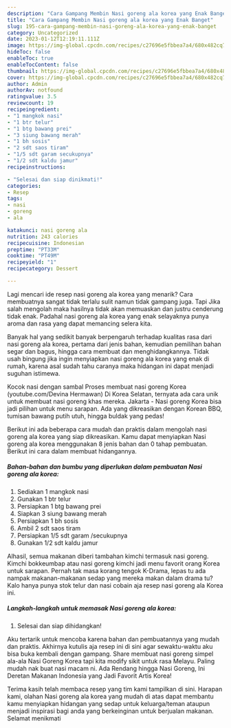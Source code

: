 ```yaml
---
description: "Cara Gampang Membin Nasi goreng ala korea yang Enak Banget"
title: "Cara Gampang Membin Nasi goreng ala korea yang Enak Banget"
slug: 195-cara-gampang-membin-nasi-goreng-ala-korea-yang-enak-banget
category: Uncategorized
date: 2023-01-12T12:19:11.111Z
image: https://img-global.cpcdn.com/recipes/c27696e5fbbea7a4/680x482cq70/nasi-goreng-ala-korea-foto-resep-utama.jpg
hideToc: false
enableToc: true
enableTocContent: false
thumbnail: https://img-global.cpcdn.com/recipes/c27696e5fbbea7a4/680x482cq70/nasi-goreng-ala-korea-foto-resep-utama.jpg
cover: https://img-global.cpcdn.com/recipes/c27696e5fbbea7a4/680x482cq70/nasi-goreng-ala-korea-foto-resep-utama.jpg
author: Admin
authorAv: notfound
ratingvalue: 3.5
reviewcount: 19
recipeingredient:
- "1 mangkok nasi"
- "1 btr telur"
- "1 btg bawang prei"
- "3 siung bawang merah"
- "1 bh sosis"
- "2 sdt saos tiram"
- "1/5 sdt garam secukupnya"
- "1/2 sdt kaldu jamur"
recipeinstructions:

- "Selesai dan siap dinikmati!"
categories:
- Resep
tags:
- nasi
- goreng
- ala

katakunci: nasi goreng ala 
nutrition: 243 calories
recipecuisine: Indonesian
preptime: "PT33M"
cooktime: "PT49M"
recipeyield: "1"
recipecategory: Dessert

---
```



Lagi mencari ide resep nasi goreng ala korea yang menarik? Cara membuatnya sangat tidak terlalu sulit namun tidak gampang juga. Tapi Jika salah mengolah maka hasilnya tidak akan memuaskan dan justru cenderung tidak enak. Padahal nasi goreng ala korea yang enak selayaknya punya aroma dan rasa yang dapat memancing selera kita.


Banyak hal yang sedikit banyak berpengaruh terhadap kualitas rasa dari nasi goreng ala korea, pertama dari jenis bahan, kemudian pemilihan bahan segar dan bagus, hingga cara membuat dan menghidangkannya. Tidak usah bingung jika ingin menyiapkan nasi goreng ala korea yang enak di rumah, karena asal sudah tahu caranya maka hidangan ini dapat menjadi suguhan istimewa.

Kocok nasi dengan sambal Proses membuat nasi goreng Korea (youtube.com/Devina Hermawan) Di Korea Selatan, ternyata ada cara unik untuk membuat nasi goreng khas mereka. Jakarta - Nasi goreng Korea bisa jadi pilihan untuk menu sarapan. Ada yang dikreasikan dengan Korean BBQ, tumisan bawang putih utuh, hingga buldak yang pedas!


Berikut ini ada beberapa cara mudah dan praktis dalam mengolah nasi goreng ala korea yang siap dikreasikan. Kamu dapat menyiapkan Nasi goreng ala korea menggunakan 8 jenis bahan dan 0 tahap pembuatan. Berikut ini cara dalam membuat hidangannya.

<!--inarticleads1-->

##### Bahan-bahan dan bumbu yang diperlukan dalam pembuatan Nasi goreng ala korea:

1. Sediakan 1 mangkok nasi
1. Gunakan 1 btr telur
1. Persiapkan 1 btg bawang prei
1. Siapkan 3 siung bawang merah
1. Persiapkan 1 bh sosis
1. Ambil 2 sdt saos tiram
1. Persiapkan 1/5 sdt garam /secukupnya
1. Gunakan 1/2 sdt kaldu jamur


Alhasil, semua makanan diberi tambahan kimchi termasuk nasi goreng. Kimchi bokkeumbap atau nasi goreng kimchi jadi menu favorit orang Korea untuk sarapan. Pernah tak masa korang tengok K-Drama, lepas tu ada nampak makanan-makanan sedap yang mereka makan dalam drama tu? Kalo hanya punya stok telur dan nasi cobain aja resep nasi goreng ala Korea ini. 

<!--inarticleads2-->

##### Langkah-langkah untuk memasak Nasi goreng ala korea:


1. Selesai dan siap dihidangkan!

Aku tertarik untuk mencoba karena bahan dan pembuatannya yang mudah dan praktis. Akhirnya kutulis aja resep ini di sini agar sewaktu-waktu aku bisa buka kembali dengan gampang. Share membuat nasi goreng simpel ala-ala Nasi Goreng Korea tapi kita modify sikit untuk rasa Melayu. Paling mudah nak buat nasi macam ni. Ada Rendang hingga Nasi Goreng, Ini Deretan Makanan Indonesia yang Jadi Favorit Artis Korea! 

Terima kasih telah membaca resep yang tim kami tampilkan di sini. Harapan kami, olahan Nasi goreng ala korea yang mudah di atas dapat membantu kamu menyiapkan hidangan yang sedap untuk keluarga/teman ataupun menjadi inspirasi bagi anda yang berkeinginan untuk berjualan makanan. Selamat menikmati
